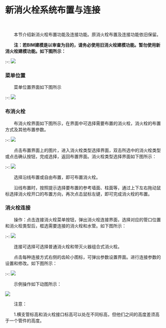# 新消火栓系统布置与连接
<br/>

&emsp;&emsp;本节介绍新消火栓布置功能及连接功能。原消火栓布置及连接功能依旧保留。

&emsp;&emsp;**注：若BIM建模是以审查为目的，请务必使用旧消火栓建模功能。暂勿使用新消火栓建模功能。如下图所示：**

:-: ![](.topwrite/assets/image_1660010488786.png)


### 菜单位置
&emsp;&emsp;菜单位置界面如下图所示

:-: ![](.topwrite/assets/image_1658973813101.png)

### 布消火栓

&emsp;&emsp;布消火栓界面如下图所示，在界面中可选择需要布置的消火栓，消火栓的布置方式及其他布置参数。

:-: ![](.topwrite/assets/image_1658974123237.png)

&emsp;&emsp;点击布置界面上的图片，进入消火栓类型选择界面，双击所选中的消火栓类型或点击确认按钮，完成选择，返回布置界面。消火栓类型选择界面如下图所示：

:-: ![](.topwrite/assets/image_1658974273847.png)

&emsp;&emsp;选择沿线布置或自由布置，即可布置消火栓。

&emsp;&emsp;沿线布置时，按照提示选择要布置的参考墙面、柱面等，通过上下左右拖动鼠标选择消火栓开口的布置方向，再次点击鼠标左键，即可完成消火栓的布置。

### 消火栓连接
&emsp;&emsp;操作：点击连接消火栓菜单按钮，弹出消火栓连接界面，选择对应的管口位置和消火栓类型后，框选需要连接的消火栓和水管。如下图所示：

:-: ![](.topwrite/assets/image_1658975548345.png)

&emsp;&emsp;连接可选择可选择普通消火栓和带灭火器组合式消火栓。

&emsp;&emsp;点击每种连接方式右侧的齿轮小图标，可弹出参数设置界面。进行连接参数的设置和修改。如下图所示：

:-: ![](.topwrite/assets/image_1658976353245.png)

&emsp;&emsp;示例操作如下动图所示：

![](.topwrite/assets/02消火栓.gif)

&emsp;&emsp;注意：

&emsp;&emsp;1.横支管标高和消火栓接口标高可以处在不同标高，但他们之间的高度差须高于一个管件的高度。

 








